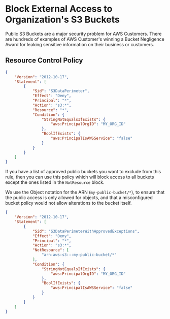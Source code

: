# Block External Access to Organization's S3 Buckets

Public S3 Buckets are a major security problem for AWS Customers. There are hundreds of examples of AWS Customer's winning a Bucket Negligence Award for leaking sensitive information on their business or customers.

## Resource Control Policy
```json
{
    "Version": "2012-10-17",
    "Statement": [
        {
            "Sid": "S3DataPerimeter",
            "Effect": "Deny",
            "Principal": "*",
            "Action": "s3:*",
            "Resource": "*",
            "Condition": {
                "StringNotEqualsIfExists": {
                    "aws:PrincipalOrgID": "MY_ORG_ID"
                },
                "BoolIfExists": {
                    "aws:PrincipalIsAWSService": "false"
                }
            }
        }
    ]
}
```


If you have a list of approved public buckets you want to exclude from this rule, then you can use this policy which will block access to all buckets except the ones listed in the `NotResource` block.

We use the Object notation for the ARN (`my-public-bucket/*`), to ensure that the public access is only allowed for objects, and that a misconfigured bucket policy would not allow alterations to the bucket itself.
```json
{
    "Version": "2012-10-17",
    "Statement": [
        {
            "Sid": "S3DataPerimeterWithApprovedExceptions",
            "Effect": "Deny",
            "Principal": "*",
            "Action": "s3:*",
            "NotResource": [
                "arn:aws:s3:::my-public-bucket/*"
            ],
            "Condition": {
                "StringNotEqualsIfExists": {
                    "aws:PrincipalOrgID": "MY_ORG_ID"
                },
                "BoolIfExists": {
                    "aws:PrincipalIsAWSService": "false"
                }
            }
        }
    ]
}
```